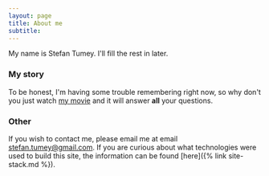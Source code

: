 ```yaml
---
layout: page
title: About me
subtitle:
---
```


My name is Stefan Tumey. I'll fill the rest in later.

### My story

To be honest, I'm having some trouble remembering right now, so why don't you just watch [my movie](https://en.wikipedia.org/wiki/The_Princess_Bride_%28film%29) and it will answer **all** your questions.

### Other

If you wish to contact me, please email me at email [stefan.tumey@gmail.com](mailto:stefan.tumey@gmail.com). If you are curious about what technologies were used to build this site, the information can be found [here]({% link site-stack.md %}).
